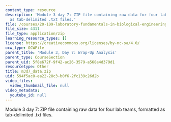 ```yaml
---
content_type: resource
description: 'Module 3 day 7: ZIP file containing raw data for four lab teams, formatted
  as tab-delimited .txt files.'
file: /courses/20-109-laboratory-fundamentals-in-biological-engineering-spring-2010/594f5ac8ea2228c3b0f62fc139c26d2b_m3d7_data.zip
file_size: 4311
file_type: application/zip
learning_resource_types: []
license: https://creativecommons.org/licenses/by-nc-sa/4.0/
ocw_type: OCWFile
parent_title: 'Module 3, Day 7: Wrap-Up Analysis'
parent_type: CourseSection
parent_uid: 5f8e672f-9f42-ac26-3579-a568a4d379d1
resourcetype: Other
title: m3d7_data.zip
uid: 594f5ac8-ea22-28c3-b0f6-2fc139c26d2b
video_files:
  video_thumbnail_file: null
video_metadata:
  youtube_id: null
---
```

Module 3 day 7: ZIP file containing raw data for four lab teams, formatted as tab-delimited .txt files.